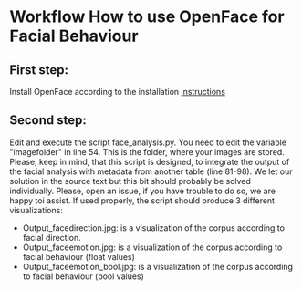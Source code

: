 # Workflow How to use OpenFace for Facial Behaviour

## First step:
Install OpenFace according to the installation [instructions](https://github.com/TadasBaltrusaitis/OpenFace/wiki/Windows-Installation)

## Second step:
Edit and execute the script face_analysis.py. 
You need to edit the variable "imagefolder" in line 54. This is the folder, where your images are stored.
Please, keep in mind, that this script is designed, to integrate the output of the facial analysis with metadata from another table (line 81-98). We let our solution in the source text but this bit should probably be solved individually. Please, open an issue, if you have trouble to do so, we are happy toi assist.
If used properly, the script should produce 3 different visualizations:
* Output_facedirection.jpg: is a visualization of the corpus according to facial direction.
* Output_faceemotion.jpg: is a visualization of the corpus according to facial behaviour (float values)
* Output_faceemotion_bool.jpg: is a visualization of the corpus according to facial behaviour (bool values)
